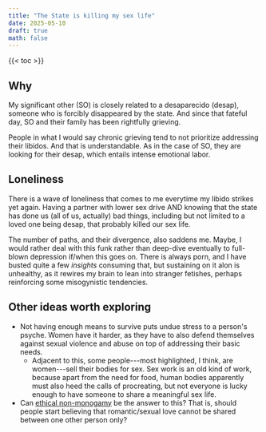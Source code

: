 ```yaml
---
title: "The State is killing my sex life"
date: 2025-05-10
draft: true
math: false
---
```


{{< toc >}}

## Why

My significant other (SO) is closely related to a desaparecido (desap), someone
who is forcibly disappeared by the state. And since that fateful day, SO
and their family has been rightfully grieving.

People in what I would say chronic grieving tend to not prioritize
addressing their libidos. And that is understandable. As in the case of
SO, they are looking for their desap, which entails intense emotional
labor.

## Loneliness

There is a wave of loneliness that comes to me everytime my libido
strikes yet again. Having a partner with lower sex drive AND knowing
that the state has done us (all of us, actually) bad things, including
but not limited to a loved one being desap, that
probably killed our sex life.

The number of paths, and their divergence, also saddens me. Maybe, I
would rather deal with this funk rather than deep-dive eventually to
full-blown depression if/when this goes on. There is always porn, and I
have busted quite a few *insights* consuming that, but sustaining on it
alon is unhealthy, as it rewires my brain to lean into stranger
fetishes, perhaps reinforcing some misogynistic tendencies.

## Other ideas worth exploring

- Not having enough means to survive puts undue stress to a person's
  psyche. Women have it harder, as they have to also defend themselves
  against sexual violence and abuse on top of addressing their basic
  needs.
    - Adjacent to this, some people---most highlighted, I think, are
      women---sell their bodies for sex. Sex work is an old kind of
      work, because apart from the need for food, human bodies
      apparently must also heed the calls of procreating, but not
      everyone is lucky enough to have someone to share a meaningful sex
      life.
- Can [ethical non-monogamy](/non-monogamy) be the answer to this? That
  is, should people start believing that romantic/sexual love cannot be
  shared between one other person only?
